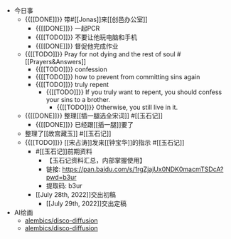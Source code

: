 - 今日事
    - {{[[DONE]]}} 带#[[Jonas]]来[[创邑办公室]]
        - {{[[DONE]]}} 一起PCR
        - {{[[TODO]]}} 不要让他玩电脑和手机
        - {{[[DONE]]}} 督促他完成作业
    - {{[[TODO]]}} Pray for not dying and the rest of soul #[[Prayers&Answers]]
        - {{[[TODO]]}} confession
        - {{[[TODO]]}} how to prevent from committing sins again
        - {{[[TODO]]}} truly repent
            - {{[[TODO]]}} If you truly want to repent, you should confess your sins to a brother.
                - {{[[TODO]]}} Otherwise, you still live in it.
    - {{[[DONE]]}} 整理[[插一腿选全宋词]] #[[玉石记]]
        - {{[[DONE]]}} 已经跟[[插一腿]]要了
    - 整理了[[故宫藏玉]] #[[玉石记]]
    - {{[[TODO]]}} [[宋占涛]]发来[[钟宝华]]的指示 #[[玉石记]]
        - #[[玉石记]]前期资料
            - 【玉石记资料汇总，内部掌握使用】
            - 链接: https://pan.baidu.com/s/1rgZjajUx0NDK0macmTSDcA?pwd=b3ur 
            - 提取码: b3ur
        - [[July 28th, 2022]]交出初稿
            - [[July 29th, 2022]]交出定稿
- AI绘画
    - [alembics/disco-diffusion](https://github.com/alembics/disco-diffusion)
    - [alembics/disco-diffusion](https://github.com/alembics/disco-diffusion)
